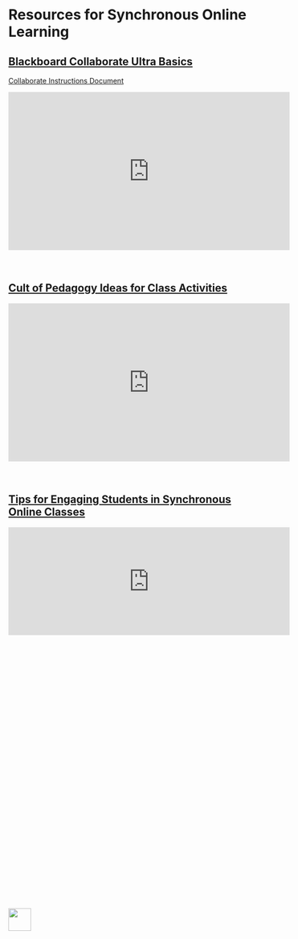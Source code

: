 # Resources for Synchronous Online Learning

## [Blackboard Collaborate Ultra Basics](https://www.youtube.com/embed/1W4sGpVmJaY)
[Collaborate Instructions Document](https://github.com/milesccoleman/webinarstuff/blob/master/collaborateInstructions.pdf?raw=true)
<iframe width="560" height="315" src="https://www.youtube.com/embed/1W4sGpVmJaY" frameborder="0" allow="accelerometer; autoplay; encrypted-media; gyroscope; picture-in-picture" allowfullscreen></iframe>
<br>
<br>
<br>

## [Cult of Pedagogy Ideas for Class Activities](https://www.cultofpedagogy.com/speaking-listening-techniques/)
<iframe width="560" height="315" src="https://www.cultofpedagogy.com/speaking-listening-techniques/" frameborder="0" allow="accelerometer; autoplay; encrypted-media; gyroscope; picture-in-picture" allowfullscreen></iframe>
<br>
<br>
<br>

## [Tips for Engaging Students in Synchronous Online Classes](https://www.facultyfocus.com/articles/online-education/synchronous-online-classes-10-tips-engaging-students/)
<iframe width="560" height="215" src="https://www.facultyfocus.com/articles/online-education/synchronous-online-classes-10-tips-engaging-students/" frameborder="0" allow="accelerometer; autoplay; encrypted-media; gyroscope; picture-in-picture" allowfullscreen></iframe>
<br>
<br>
<br>



<br>
<br>
<br>
<br>
<br>
<br>
<br>
<br>
<br>
<br>
<br>
<br>
<br>
<br>
<br>
<br>
<br>
<br>
<br>
<br>
<br>
<br>
<br>
<br>
<br>
<br>
<br>
<br>
<br>
<br>


<img height="45" src="https://partycity6.scene7.com/is/image/PartyCity/_pdp_sq_?$_1000x1000_$&$product=PartyCity/610214" onclick="rickRoll()">

<script>
var rickAstley = new Audio('https://archive.org/download/NeverGonnaGiveYouUp/jocofullinterview41.mp3')
  
function rickRoll (){

rickAstley.play()
}
</script>
                                                                                            
                                                                                            
                                                                                          
